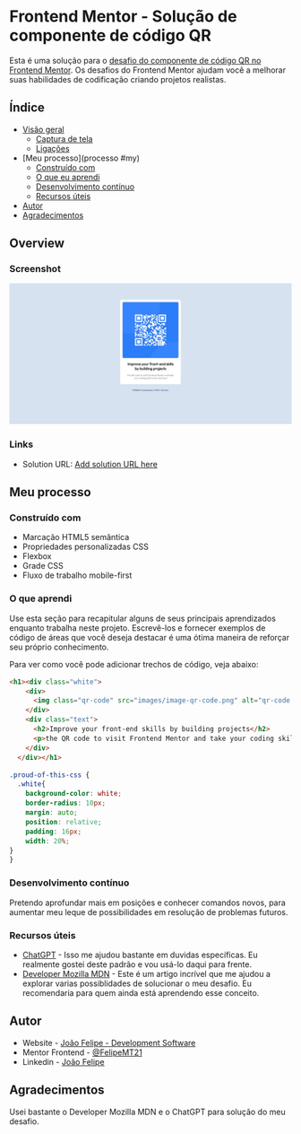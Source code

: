 # Frontend Mentor - Solução de componente de código QR

Esta é uma solução para o [desafio do componente de código QR no Frontend Mentor](https://www.frontendmentor.io/challenges/qr-code-component-iux_sIO_H). Os desafios do Frontend Mentor ajudam você a melhorar suas habilidades de codificação criando projetos realistas.  

## Índice

- [Visão geral](#overview)
  - [Captura de tela](#screenshot)
  - [Ligações](#links)
- [Meu processo](processo #my)
  - [Construído com](#built-com)
  - [O que eu aprendi](#what-i-aprendi)
  - [Desenvolvimento contínuo](#continued-desenvolvimento)
  - [Recursos úteis](#useful-recursos)
- [Autor](#author)
- [Agradecimentos](#acknowledgments)

## Overview

### Screenshot

![](./myproject.jpeg)

### Links

- Solution URL: [Add solution URL here](https://github.com/FelipeMT21/qr_code_component)

## Meu processo

### Construído com

- Marcação HTML5 semântica
- Propriedades personalizadas CSS
- Flexbox
- Grade CSS
- Fluxo de trabalho mobile-first

### O que aprendi

Use esta seção para recapitular alguns de seus principais aprendizados enquanto trabalha neste projeto. Escrevê-los e fornecer exemplos de código de áreas que você deseja destacar é uma ótima maneira de reforçar seu próprio conhecimento.

Para ver como você pode adicionar trechos de código, veja abaixo:

```html
<h1><div class="white">
    <div>
      <img class="qr-code" src="images/image-qr-code.png" alt="qr-code.img">
    </div>
    <div class="text">
      <h2>Improve your front-end skills by building projects</h2>
      <p>the QR code to visit Frontend Mentor and take your coding skills to the next level</p>
    </div>
  </div></h1>
```
```css
.proud-of-this-css {
  .white{
    background-color: white;
    border-radius: 10px;
    margin: auto;
    position: relative;
    padding: 16px;
    width: 20%;
}
}
```

### Desenvolvimento contínuo

Pretendo aprofundar mais em posições e conhecer comandos novos, para aumentar meu leque de possibilidades em resolução de problemas futuros. 

### Recursos úteis

- [ChatGPT](https://chat.openai.com/) - Isso me ajudou bastante em duvidas específicas. Eu realmente gostei deste padrão e vou usá-lo daqui para frente.
- [Developer Mozilla MDN](https://developer.mozilla.org/pt-BR/) - Este é um artigo incrível que me ajudou a explorar varias possiblidades de solucionar o meu desafio. Eu recomendaria para quem ainda está aprendendo esse conceito.

## Autor

- Website - [João Felipe - Development Software](https://felipemt21.github.io/curriculo/)
- Mentor Frontend - [@FelipeMT21](https://www.frontendmentor.io/profile/FelipeMT21)
- Linkedin - [João Felipe](https://www.linkedin.com/in/jo%C3%A3o-felipe-1028aa210/)

## Agradecimentos

Usei bastante o Developer Mozilla MDN e o ChatGPT para solução do meu desafio.
